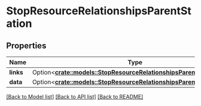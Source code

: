 # StopResourceRelationshipsParentStation

## Properties

Name | Type | Description | Notes
------------ | ------------- | ------------- | -------------
**links** | Option<[**crate::models::StopResourceRelationshipsParentStationLinks**](StopResource_relationships_parent_station_links.md)> |  | [optional]
**data** | Option<[**crate::models::StopResourceRelationshipsParentStationData**](StopResource_relationships_parent_station_data.md)> |  | [optional]

[[Back to Model list]](../README.md#documentation-for-models) [[Back to API list]](../README.md#documentation-for-api-endpoints) [[Back to README]](../README.md)


